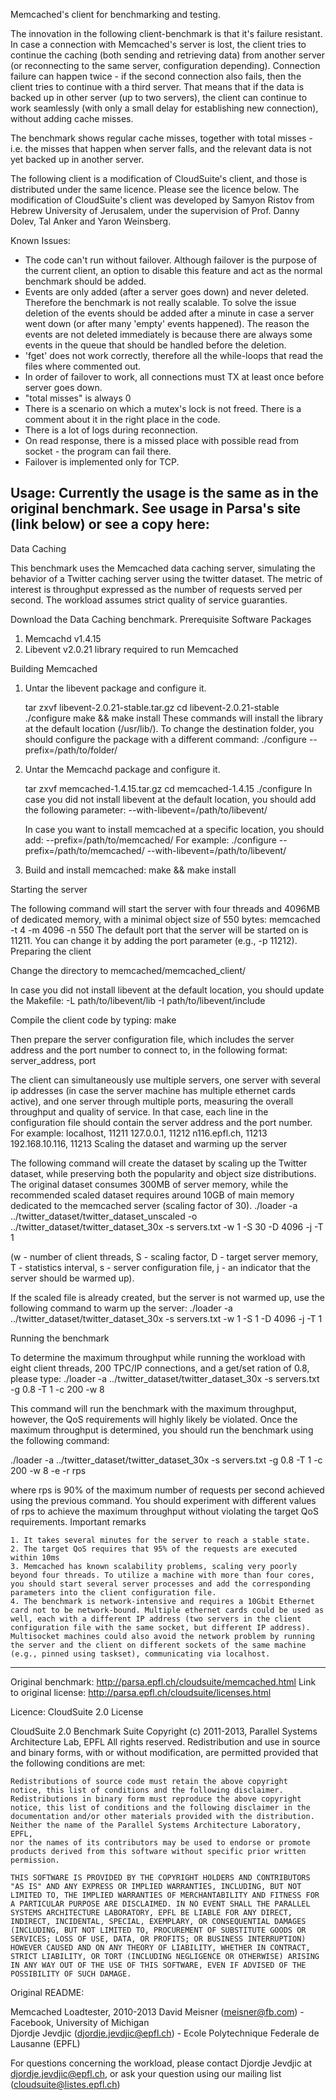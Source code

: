 Memcached's client for benchmarking and testing.

The innovation in the following client-benchmark is that it's failure resistant. In case a connection with Memcached's server is lost, the client tries to continue the caching (both sending and retrieving data) from another server (or reconnecting to the same server, configuration depending). Connection failure can happen twice - if the second connection also fails, then the client tries to continue with a third server. That means that if the data is backed up in other server (up to two servers), the client can continue to work seamlessly (with only a small delay for establishing new connection), without adding cache misses.

The benchmark shows regular cache misses, together with total misses - i.e. the misses that happen when server falls, and the relevant data is not yet backed up in another server.

The following client is a modification of CloudSuite's client, and those is distributed under the same licence. Please see the licence below.
The modification of CloudSuite's client was developed by Samyon Ristov from Hebrew University of Jerusalem, under the supervision of Prof. Danny Dolev, Tal Anker and Yaron Weinsberg.

Known Issues:
- The code can't run without failover. Although failover is the purpose of the current client, an option to disable this feature and act as the normal benchmark should be added.
- Events are only added (after a server goes down) and never deleted. Therefore the benchmark is not really scalable. To solve the issue deletion of the events should be added after a minute in case a server went down (or after many 'empty' events happened). The reason the events are not deleted immediately is because there are always some events in the queue that should be handled before the deletion.   
- 'fget' does not work correctly, therefore all the while-loops that read the files where commented out.
- In order of failover to work, all connections must TX at least once before server goes down.
- "total misses" is always 0
- There is a scenario on which a mutex's lock is not freed. There is a comment about it in the right place in the code.
- There is a lot of logs during reconnection.
- On read response, there is a missed place with possible read from socket - the program can fail there.
- Failover is implemented only for TCP.

Usage:
Currently the usage is the same as in the original benchmark. See usage in Parsa's site (link below) or see a copy here:
----------------------------------------------------------------
Data Caching

This benchmark uses the Memcached data caching server, simulating the behavior of a Twitter caching server using the twitter dataset. The metric of interest is throughput expressed as the number of requests served per second. The workload assumes strict quality of service guaranties.

Download the Data Caching benchmark.
Prerequisite Software Packages

   1. Memcachd v1.4.15
   2. Libevent v2.0.21 library required to run Memcached

Building Memcached

   1. Untar the libevent package and configure it.

      tar zxvf libevent-2.0.21-stable.tar.gz
      cd libevent-2.0.21-stable
      ./configure
      make && make install
      These commands will install the library at the default location (/usr/lib/). To change the destination folder, you should configure the package with a different command:
      ./configure --prefix=/path/to/folder/

   2. Untar the Memcachd package and configure it.

      tar zxvf memcached-1.4.15.tar.gz
      cd memcached-1.4.15
      ./configure
      In case you did not install libevent at the default location, you should add the following parameter:
      --with-libevent=/path/to/libevent/

      In case you want to install memcached at a specific location, you should add:
      --prefix=/path/to/memcached/
      For example:
      ./configure --prefix=/path/to/memcached/ --with-libevent=/path/to/libevent/

   3. Build and install memcached:
      make && make install

Starting the server

The following command will start the server with four threads and 4096MB of dedicated memory, with a minimal object size of 550 bytes:
memcached -t 4 -m 4096 -n 550
The default port that the server will be started on is 11211. You can change it by adding the port parameter (e.g., -p 11212).
Preparing the client

Change the directory to memcached/memcached_client/

In case you did not install libevent at the default location, you should update the Makefile:
-L path/to/libevent/lib -I path/to/libevent/include

Compile the client code by typing:
make

Then prepare the server configuration file, which includes the server address and the port number to connect to, in the following format:
server_address, port

The client can simultaneously use multiple servers, one server with several ip addresses (in case the server machine has multiple ethernet cards active), and one server through multiple ports, measuring the overall throughput and quality of service. In that case, each line in the configuration file should contain the server address and the port number. For example:
localhost, 11211
127.0.0.1, 11212
n116.epfl.ch, 11213
192.168.10.116, 11213
Scaling the dataset and warming up the server

The following command will create the dataset by scaling up the Twitter dataset, while preserving both the popularity and object size distributions. The original dataset consumes 300MB of server memory, while the recommended scaled dataset requires around 10GB of main memory dedicated to the memcached server (scaling factor of 30).
./loader -a ../twitter_dataset/twitter_dataset_unscaled -o ../twitter_dataset/twitter_dataset_30x -s servers.txt -w 1 -S 30 -D 4096 -j -T 1

(w - number of client threads, S - scaling factor, D - target server memory, T - statistics interval, s - server configuration file, j - an indicator that the server should be warmed up).

If the scaled file is already created, but the server is not warmed up, use the following command to warm up the server:
./loader -a ../twitter_dataset/twitter_dataset_30x -s servers.txt -w 1 -S 1 -D 4096 -j -T 1

Running the benchmark

To determine the maximum throughput while running the workload with eight client threads, 200 TPC/IP connections, and a get/set ration of 0.8, please type:
./loader -a ../twitter_dataset/twitter_dataset_30x -s servers.txt -g 0.8 -T 1 -c 200 -w 8

This command will run the benchmark with the maximum throughput, however, the QoS requirements will highly likely be violated. Once the maximum throughput is determined, you should run the benchmark using the following command:

./loader -a ../twitter_dataset/twitter_dataset_30x -s servers.txt -g 0.8 -T 1 -c 200 -w 8 -e -r rps

where rps is 90% of the maximum number of requests per second achieved using the previous command. You should experiment with different values of rps to achieve the maximum throughput without violating the target QoS requirements.
Important remarks

    1. It takes several minutes for the server to reach a stable state.
    2. The target QoS requires that 95% of the requests are executed within 10ms
    3. Memcached has known scalability problems, scaling very poorly beyond four threads. To utilize a machine with more than four cores, you should start several server processes and add the corresponding parameters into the client configuration file.
    4. The benchmark is network-intensive and requires a 10Gbit Ethernet card not to be network-bound. Multiple ethernet cards could be used as well, each with a different IP address (two servers in the client configuration file with the same socket, but different IP address). Multisocket machines could also avoid the network problem by running the server and the client on different sockets of the same machine (e.g., pinned using taskset), communicating via localhost.

----------------------------------------------------------------

Original benchmark:
http://parsa.epfl.ch/cloudsuite/memcached.html
Link to original license:
http://parsa.epfl.ch/cloudsuite/licenses.html




Licence:
CloudSuite 2.0 License

CloudSuite 2.0 Benchmark Suite
Copyright (c) 2011-2013, Parallel Systems Architecture Lab, EPFL
All rights reserved.
Redistribution and use in source and binary forms, with or without
modification, are permitted provided that the following conditions are met:

    Redistributions of source code must retain the above copyright
    notice, this list of conditions and the following disclaimer.
    Redistributions in binary form must reproduce the above copyright
    notice, this list of conditions and the following disclaimer in the
    documentation and/or other materials provided with the distribution.
    Neither the name of the Parallel Systems Architecture Laboratory, EPFL,
    nor the names of its contributors may be used to endorse or promote
    products derived from this software without specific prior written permission.

    THIS SOFTWARE IS PROVIDED BY THE COPYRIGHT HOLDERS AND CONTRIBUTORS "AS IS" AND ANY EXPRESS OR IMPLIED WARRANTIES, INCLUDING, BUT NOT LIMITED TO, THE IMPLIED WARRANTIES OF MERCHANTABILITY AND FITNESS FOR A PARTICULAR PURPOSE ARE DISCLAIMED. IN NO EVENT SHALL THE PARALLEL SYSTEMS ARCHITECTURE LABORATORY, EPFL BE LIABLE FOR ANY DIRECT, INDIRECT, INCIDENTAL, SPECIAL, EXEMPLARY, OR CONSEQUENTIAL DAMAGES (INCLUDING, BUT NOT LIMITED TO, PROCUREMENT OF SUBSTITUTE GOODS OR SERVICES; LOSS OF USE, DATA, OR PROFITS; OR BUSINESS INTERRUPTION) HOWEVER CAUSED AND ON ANY THEORY OF LIABILITY, WHETHER IN CONTRACT, STRICT LIABILITY, OR TORT (INCLUDING NEGLIGENCE OR OTHERWISE) ARISING IN ANY WAY OUT OF THE USE OF THIS SOFTWARE, EVEN IF ADVISED OF THE POSSIBILITY OF SUCH DAMAGE.

Original README:

Memcached Loadtester, 2010-2013
David Meisner (meisner@fb.com) - Facebook, University of Michigan  
Djordje Jevdjic (djordje.jevdjic@epfl.ch)  - Ecole Polytechnique Federale de Lausanne (EPFL)

For questions concerning the workload, please contact Djordje Jevdjic at djordje.jevdjic@epfl.ch,
or ask your question using our mailing list (cloudsuite@listes.epfl.ch)

